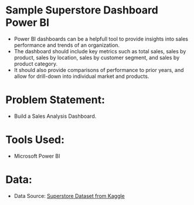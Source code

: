 # Sample Superstore Dashboard Power BI
- Power BI dashboards can be a helpfull tool to provide insights into sales performance and trends of an organization.
- The dashboard should include key metrics such as total sales, sales by product, sales by location, sales by customer segment, and sales by product category.
- It should also provide comparisons of performance to prior years, and allow for drill-down into individual market and products.

# Problem Statement:
- Build a Sales Analysis Dashboard.
  
# Tools Used:
- Microsoft Power BI
  
# Data:
- Data Source: [Superstore Dataset from Kaggle](https://www.kaggle.com/datasets/bravehart101/sample-supermarket-dataset)
